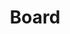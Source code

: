 ---
layout: post
title: Board
description: Volunteer Board of Directors
image: assets/images/board_sm.jpg
nav-menu: true
order: 6

summary:
    |
    <p>
    EWEB Child Development Center is a private not-for-profit child care center that is governed by a volunteer Board of Directors. Our Board consists of parents with students currently or recently enrolled at our Center. The Board meets the second Thursday of every month, from noon to 1:30 pm.
    </p>
    <p>
    We are currently recruiting for our Board. If you are interetested in joining, contact us at: <b>board@ewebcdc.com</b>
    </p>


sections:
    - title: Board Members
      content:
        |
        <div class="row">
        <div class="6u 12u$(small)">
        <ul class="alt">
          <li>
            Casey Whelan, President
          </li>
          <li>
            Morgan Diment, Vice President﻿
          </li>
          <li>
            Jonathan Hart, Treasurer
          </li>
          <li>
            Tim Lahey, Secretary﻿
          </li>
          <li>
            Danielle Fisher
          </li>
          <li>
            Andrea Nagles
          </li>
          <li>
            Meng Ouyang
          </li>
          <li>
            Denise Walters 
          </li>
          <li>
            Hannah Bulkley
          </li>
          <li>
            Aaron Little
          </li>
        </ul>
        </div>
        </div>

---